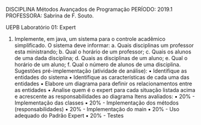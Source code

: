 DISCIPLINA Métodos Avançados de Programação
PERÍODO: 2019.1
PROFESSORA: Sabrina de F. Souto.

 UEPB
Laboratório 01: Expert
1. Implemente, em java, um sistema para o controle acadêmico simplificado. O
sistema deve informar:
a. Quais disciplinas um professor esta ministrando;
b. Qual o horário de um professor;
c. Quais os alunos de uma dada disciplina;
d. Quais as disciplinas de um aluno;
e. Qual o horário de um aluno;
f. Qual o número de alunos de uma disciplina.
Sugestões pré-implementação (atividade de análise):
▪ Identifique as entidades do sistema
▪ Identifique as características de cada uma das entidades
▪ Elabore um diagrama para definir os relacionamentos entre as entidades
▪ Analise quem é o expert para cada situação listada acima e acrescente as
responsabilidades ao diagrama
Itens avaliados:
▪ 20% - Implementação das classes
▪ 20% - Implementação dos métodos (responsabilidades)
▪ 20% - Implementação do main
▪ 20% - Uso adequado do Padrão Expert
▪ 20% - Testes
